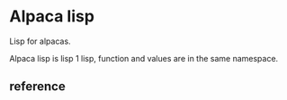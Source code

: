 # Alpaca lisp

Lisp for alpacas.

Alpaca lisp is lisp 1 lisp, function and values are in the same namespace.

## reference
